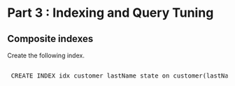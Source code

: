 # Part 3 : Indexing and Query Tuning

## Composite indexes

Create the following index.

<pre id="example"> 
 CREATE INDEX idx_customer_lastName_state on customer(lastName, state) USING gsi;
</pre>
